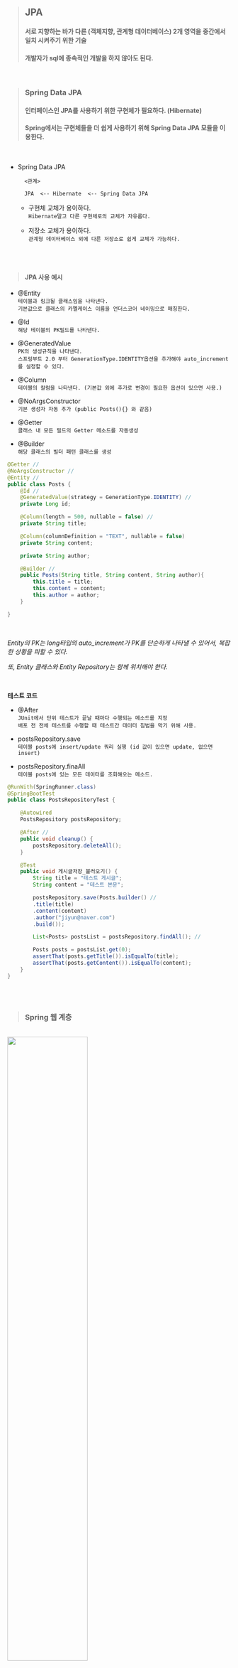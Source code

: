 >## JPA   
>#### 서로 지향하는 바가 다른 (객체지향, 관계형 데이터베이스) 2개 영역을 중간에서 일치 시켜주기 위한 기술   
>#### 개발자가 sql에 종속적인 개발을 하지 않아도 된다.   

<br>

>### Spring Data JPA   
>#### 인터페이스인 JPA를 사용하기 위한 구현체가 필요하다. (Hibernate)   
>#### Spring에서는 구현체들을 더 쉽게 사용하기 위해 Spring Data JPA 모듈을 이용한다.   

<br>
    
- Spring Data JPA   
  
        <관계>
  
        JPA  <-- Hibernate  <-- Spring Data JPA   

    - 구현체 교체가 용이하다.   
        `Hibernate말고 다른 구현체로의 교체가 자유롭다.`
      
    - 저장소 교체가 용이하다.    
        `관계형 데이터베이스 외에 다른 저장소로 쉽게 교체가 가능하다.`   

<br>
<br>


>#### JPA 사용 예시   

- @Entity   
`테이블과 링크될 클래스임을 나타낸다.`   
`기본값으로 클래스의 카멜케이스 이름을 언더스코어 네이밍으로 매칭한다.`   


- @Id   
`해당 테이블의 PK필드를 나타낸다.`   
  

- @GeneratedValue   
`PK의 생성규칙을 나타낸다.`   
  `스프링부트 2.0 부터 GenerationType.IDENTITY옵션을 추가해야 auto_increment를 설정할 수 있다.`   
  

- @Column   
`테이블의 칼럼을 나타낸다. (기본값 외에 추가로 변경이 필요한 옵션이 있으면 사용.)`   


- @NoArgsConstructor   
`기본 생성자 자동 추가 (public Posts(){} 와 같음)`   
  
  
- @Getter   
`클래스 내 모든 필드의 Getter 메소드를 자동생성`   
  

- @Builder   
`해당 클래스의 빌더 패턴 클래스를 생성`   
  


```java
@Getter //
@NoArgsConstructor //
@Entity //
public class Posts {
    @Id //
    @GeneratedValue(strategy = GenerationType.IDENTITY) //
    private Long id;

    @Column(length = 500, nullable = false) //
    private String title;

    @Column(columnDefinition = "TEXT", nullable = false)
    private String content;

    private String author;

    @Builder //
    public Posts(String title, String content, String author){
        this.title = title;
        this.content = content;
        this.author = author;
    }

}
```

<br>

*Entity의 PK는 long타입의 auto_increment가 PK를 단순하게 나타낼 수 있어서, 복잡한 상황을 피할 수 있다.*   

*또, Entity 클래스와 Entity Repository는 함께 위치해야 한다.*   

<br>


**테스트 코드**   

- @After   
`JUnit에서 단위 테스트가 끝날 때마다 수행되는 메소드를 지정`   
  `배포 전 전체 테스트를 수행할 때 테스트간 데이터 침범을 막기 위해 사용.`   
  

- postsRepository.save   
`테이블 posts에 insert/update 쿼리 실행 (id 값이 있으면 update, 없으면 insert)`   
  

- postsRepository.finaAll   
`테이블 posts에 있는 모든 데이터를 조회해오는 메소드.`   
  

```java
@RunWith(SpringRunner.class) 
@SpringBootTest
public class PostsRepositoryTest {

    @Autowired
    PostsRepository postsRepository;

    @After //
    public void cleanup() {
        postsRepository.deleteAll();
    }

    @Test
    public void 게시글저장_불러오기() {
        String title = "테스트 게시글";
        String content = "테스트 본문";

        postsRepository.save(Posts.builder() //
        .title(title)
        .content(content)
        .author("jiyun@naver.com")
        .build());

        List<Posts> postsList = postsRepository.findAll(); //

        Posts posts = postsList.get(0);
        assertThat(posts.getTitle()).isEqualTo(title);
        assertThat(posts.getContent()).isEqualTo(content);
    }
}
```   
<br>
<br>


>### Spring 웹 계층   

<br>

<img src="https://user-images.githubusercontent.com/52434993/107610831-e4cca880-6c85-11eb-85c4-40e1c3d0599d.png" width = 60%>    

- Web Layer   
`흔히 사용하는 컨트롤러, JSP 등의 뷰 템플릿 영역`   
  `외부 요청과 응답에 대한 전반적인 영역`   
  

- Service Layer   
`Controller와 DAO의 중간 영역.`   
  `@Transactional이 사용되어야 하는 영역`   
  

- Repository Layer   
`Database와 같이 데이터 저장소에 접근하는 영역 (DAO 영역)`   
  

- DTOs   
`계층 간에 데이터 교환을 위한 객체.`   
  

- Domain Model   
`도메인이라 불리는 개발 대상을 모든 사람이 동일한 관점에서 이해할 수 있고 공유할 수 있도록 단순화 시킨 것.`   
`@Entity가 사용된 영역`   
  

<br>

